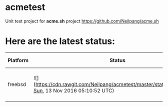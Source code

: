 # acmetest
Unit test project for **acme.sh** project https://github.com/Neilpang/acme.sh



# Here are the latest status:

| Platform | Status| Last Run Time| Comments|
-----------|-------|--------------|---------|
|freebsd| ![](https://cdn.rawgit.com/Neilpang/acmetest/master/status/freebsd.svg?Sun, 13 Nov 2016 05:10:52 UTC)| Sun, 13 Nov 2016 05:10:52 UTC| [Passed](https://github.com/Neilpang/acmetest/blob/master/logs/freebsd.out) |
